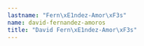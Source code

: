 ```yaml
---
lastname: "Fern\xE1ndez-Amor\xF3s"
name: david-fernandez-amoros
title: "David Fern\xE1ndez-Amor\xF3s"
---
```

